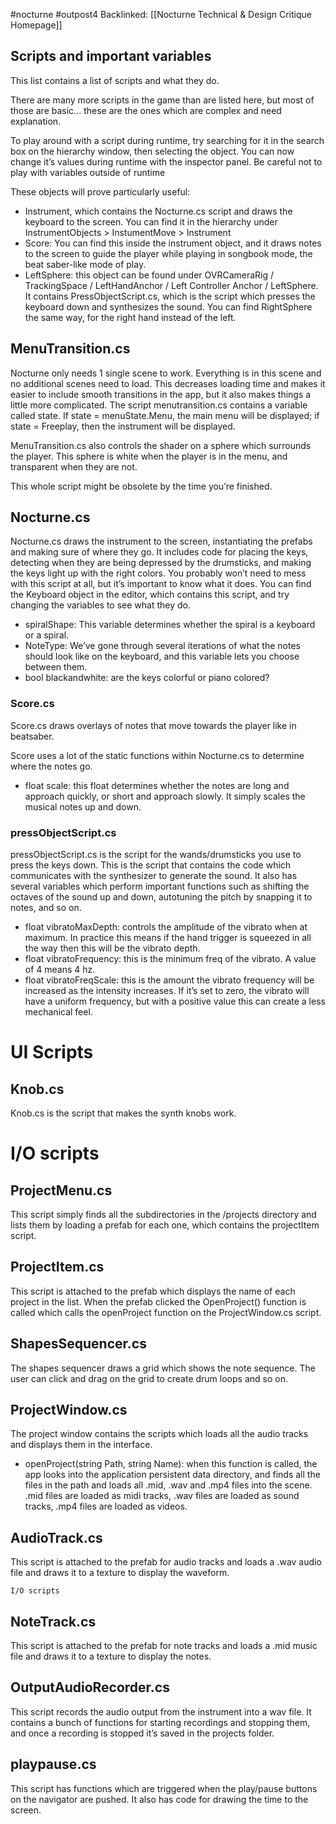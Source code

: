 #nocturne #outpost4
Backlinked: [[Nocturne Technical & Design Critique Homepage]]
## Scripts and important variables

This list contains a list of scripts and what they do.

There are many more scripts in the game than are listed here, but most of those are basic...
these are the ones which are complex and need explanation.

To play around with a script during runtime, try searching for it in the search box on the hierarchy
window, then selecting the object. You can now change it’s values during runtime with the
inspector panel. Be careful not to play with variables outside of runtime

These objects will prove particularly useful:

- Instrument, which contains the Nocturne.cs script and draws the keyboard to the
    screen. You can find it in the hierarchy under InstrumentObjects > InstumentMove > Instrument
- Score: You can find this inside the instrument object, and it draws notes to the
    screen to guide the player while playing in songbook mode, the beat saber-like
    mode of play.
- LeftSphere: this object can be found under OVRCameraRig / TrackingSpace /
    LeftHandAnchor / Left Controller Anchor / LeftSphere. It contains
    PressObjectScript.cs, which is the script which presses the keyboard down and
    synthesizes the sound. You can find RightSphere the same way, for the right hand
    instead of the left.

## MenuTransition.cs

Nocturne only needs 1 single scene to work. Everything is in this scene and no additional
scenes need to load. This decreases loading time and makes it easier to include smooth
transitions in the app, but it also makes things a little more complicated. The script
menutransition.cs contains a variable called state. If state = menuState.Menu, the main menu
will be displayed; if state = Freeplay, then the instrument will be displayed.

MenuTransition.cs also controls the shader on a sphere which surrounds the player. This sphere
is white when the player is in the menu, and transparent when they are not.


This whole script might be obsolete by the time you’re finished.
## Nocturne.cs

Nocturne.cs draws the instrument to the screen, instantiating the prefabs and making sure of
where they go. It includes code for placing the keys, detecting when they are being depressed
by the drumsticks, and making the keys light up with the right colors. You probably won’t need to
mess with this script at all, but it’s important to know what it does. You can find the Keyboard
object in the editor, which contains this script, and try changing the variables to see what they
do.

- spiralShape: This variable determines whether the spiral is a keyboard or a spiral.
- NoteType: We’ve gone through several iterations of what the notes should look like
    on the keyboard, and this variable lets you choose between them.
- bool blackandwhite: are the keys colorful or piano colored?

### Score.cs

Score.cs draws overlays of notes that move towards the player like in beatsaber.

Score uses a lot of the static functions within Nocturne.cs to determine where the notes go.

- float scale: this float determines whether the notes are long and approach quickly,
    or short and approach slowly. It simply scales the musical notes up and down.

### pressObjectScript.cs

pressObjectScript.cs is the script for the wands/drumsticks you use to press the keys down. This
is the script that contains the code which communicates with the synthesizer to generate the
sound. It also has several variables which perform important functions such as shifting the
octaves of the sound up and down, autotuning the pitch by snapping it to notes, and so on.


- float vibratoMaxDepth: controls the amplitude of the vibrato when at maximum. In
    practice this means if the hand trigger is squeezed in all the way then this will be
    the vibrato depth.
- float vibratoFrequency: this is the minimum freq of the vibrato. A value of 4 means
    4 hz.
- float vibratoFreqScale: this is the amount the vibrato frequency will be increased
    as the intensity increases. If it’s set to zero, the vibrato will have a uniform
    frequency, but with a positive value this can create a less mechanical feel.


# UI Scripts

## Knob.cs

Knob.cs is the script that makes the synth knobs work.
# I/O scripts

## ProjectMenu.cs

This script simply finds all the subdirectories in the /projects directory and lists them by loading a
prefab for each one, which contains the projectItem script.

## ProjectItem.cs

This script is attached to the prefab which displays the name of each project in the list. When the
prefab clicked the OpenProject() function is called which calls the openProject function on the
ProjectWindow.cs script.

## ShapesSequencer.cs

The shapes sequencer draws a grid which shows the note sequence. The user can click and
drag on the grid to create drum loops and so on.

## ProjectWindow.cs

The project window contains the scripts which loads all the audio tracks and displays them in the
interface.

- openProject(string Path, string Name): when this function is called, the app looks
    into the application persistent data directory, and finds all the files in the path and
    loads all .mid, .wav and .mp4 files into the scene. .mid files are loaded as midi
    tracks, .wav files are loaded as sound tracks, .mp4 files are loaded as videos.

## AudioTrack.cs

This script is attached to the prefab for audio tracks and loads a .wav audio file and draws it to a
texture to display the waveform.


```
I/O scripts
```
## NoteTrack.cs

This script is attached to the prefab for note tracks and loads a .mid music file and draws it to a
texture to display the notes.

## OutputAudioRecorder.cs

This script records the audio output from the instrument into a wav file. It contains a bunch of
functions for starting recordings and stopping them, and once a recording is stopped it’s saved
in the projects folder.

## playpause.cs

This script has functions which are triggered when the play/pause buttons on the navigator are
pushed. It also has code for drawing the time to the screen.


